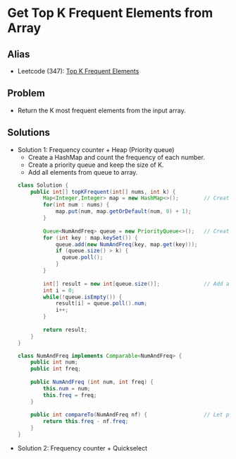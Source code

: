 # Get Top K Frequent Elements from Array

## Alias
- Leetcode (347): [Top K Frequent Elements](https://leetcode.com/problems/top-k-frequent-elements/)

## Problem
- Return the K most frequent elements from the input array.

## Solutions
- Solution 1: Frequency counter + Heap (Priority queue)
   - Create a HashMap and count the frequency of each number.
   - Create a priority queue and keep the size of K.
   - Add all elements from queue to array.
  ```java
  class Solution {
      public int[] topKFrequent(int[] nums, int k) {
          Map<Integer,Integer> map = new HashMap<>();        // Create a hashmap and count the frequency of each number
          for(int num : nums) {                            
              map.put(num, map.getOrDefault(num, 0) + 1);
          }
        
          Queue<NumAndFreq> queue = new PriorityQueue<>();   // Create a priority queue and keep the size of k
          for (int key : map.keySet()) {                     
              queue.add(new NumAndFreq(key, map.get(key)));
              if (queue.size() > k) {
                queue.poll();
              }
          }
        
          int[] result = new int[queue.size()];              // Add all elements from queue to array
          int i = 0;
          while(!queue.isEmpty()) {                          
              result[i] = queue.poll().num;
              i++;
          }
        
          return result;
      }
  }

  class NumAndFreq implements Comparable<NumAndFreq> {
      public int num;
      public int freq;
    
      public NumAndFreq (int num, int freq) {
          this.num = num;
          this.freq = freq;
      }
    
      public int compareTo(NumAndFreq nf) {                  // Let priority queue sorted as freq descending order
          return this.freq - nf.freq;
      }
  }
  ```
- Solution 2: Frequency counter + Quickselect
